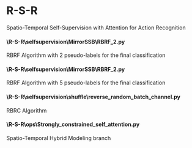 # R-S-R
Spatio-Temporal Self-Supervision with Attention for Action Recognition
#### \R-S-R\selfsupervision\MirrorSSB\RBRF_2.py
RBRF Algorithm with 2 pseudo-labels for the final classification
#### \R-S-R\selfsupervision\MirrorSSB\RBRF_2.py
RBRF Algorithm with 5 pseudo-labels for the final classification
#### \R-S-R\selfsupervision\shuffle\reverse_random_batch_channel.py
RBRC Algorithm
#### \R-S-R\ops\Strongly_constrained_self_attention.py
Spatio-Temporal Hybrid Modeling branch

